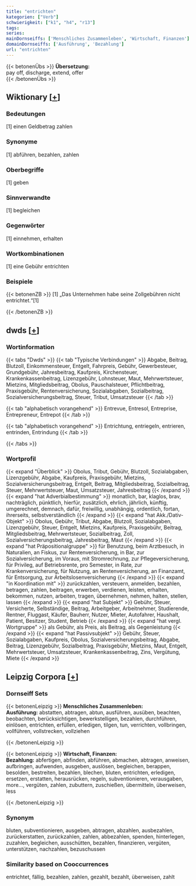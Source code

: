 ```yaml
---
title: "entrichten"
kategorien: ["Verb"]
schwierigkeit: ["k1", "h4", "r13"]
tags:
series:
mainDornseiffs: ['Menschliches Zusammenleben', 'Wirtschaft, Finanzen']
domainDornseiffs: ['Ausführung', 'Bezahlung']
url: "entrichten"
---
```


{{< betonenÜbs >}}
**Übersetzung:**  
pay off, discharge, extend, offer  
{{< /betonenÜbs >}}

## Wiktionary [[+](https://de.wiktionary.org/wiki/entrichten)]

### Bedeutungen
[1] einen Geldbetrag zahlen  

### Synonyme
[1] abführen, bezahlen, zahlen  

### Oberbegriffe
[1] geben  

### Sinnverwandte
[1] begleichen  

### Gegenwörter
[1] einnehmen, erhalten  

### Wortkombinationen
[1] eine Gebühr entrichten  

### Beispiele
{{< betonenZB >}}
[1] „Das Unternehmen habe seine Zollgebühren nicht entrichtet.“[1]  

{{< /betonenZB >}}


## dwds [[+](https://www.dwds.de/wb/entrichten)]

### Wortinformation
{{< tabs "Dwds" >}}
{{< tab "Typische Verbindungen" >}}
Abgabe, Beitrag, Blutzoll, Einkommensteuer, Entgelt, Fahrpreis, Gebühr, Gewerbesteuer, Grundgebühr, Jahresbeitrag, Kaufpreis, Kirchensteuer, Krankenkassenbeitrag, Lizenzgebühr, Lohnsteuer, Maut, Mehrwertsteuer, Mietzins, Mitgliedsbeitrag, Obolus, Pauschalsteuer, Pflichtbeitrag, Praxisgebühr, Rentenversicherung, Sozialabgaben, Sozialbeitrag, Sozialversicherungsbeitrag, Steuer, Tribut, Umsatzsteuer
{{< /tab >}}

{{< tab "alphabetisch vorangehend" >}}
Entrevue, Entresol, Entreprise, Entrepreneur, Entrepot
{{< /tab >}}

{{< tab "alphabetisch vorangehend" >}}
Entrichtung, entriegeln, entrieren, entrinden, Entrindung
{{< /tab >}}

{{< /tabs >}}

### Wortprofil
{{< expand "Überblick" >}} Obolus, Tribut, Gebühr, Blutzoll, Sozialabgaben, Lizenzgebühr, Abgabe, Kaufpreis, Praxisgebühr, Mietzins, Sozialversicherungsbeitrag, Entgelt, Beitrag, Mitgliedsbeitrag, Sozialbeitrag, Steuer, Mehrwertsteuer, Maut, Umsatzsteuer, Jahresbeitrag {{< /expand >}}
{{< expand "hat Adverbialbestimmung" >}} monatlich, bar, klaglos, brav, nachträglich, pünktlich, hierfür, zusätzlich, ehrlich, jährlich, künftig, umgerechnet, demnach, dafür, freiwillig, unabhängig, ordentlich, fortan, ihrerseits, selbstverständlich {{< /expand >}}
{{< expand "hat Akk./Dativ-Objekt" >}} Obolus, Gebühr, Tribut, Abgabe, Blutzoll, Sozialabgaben, Lizenzgebühr, Steuer, Entgelt, Mietzins, Kaufpreis, Praxisgebühr, Beitrag, Mitgliedsbeitrag, Mehrwertsteuer, Sozialbeitrag, Zoll, Sozialversicherungsbeitrag, Jahresbeitrag, Maut {{< /expand >}}
{{< expand "hat Präpositionalgruppe" >}} für Benutzung, beim Arztbesuch, in Naturalien, an Fiskus, zur Rentenversicherung, in Bar, zur Sozialversicherung, im Voraus, mit Stromrechnung, zur Pflegeversicherung, für Privileg, auf Betriebsrente, pro Semester, in Rate, zur Krankenversicherung, für Nutzung, an Rentenversicherung, an Finanzamt, für Entsorgung, zur Arbeitslosenversicherung {{< /expand >}}
{{< expand "in Koordination mit" >}} zurückzahlen, versteuern, anmelden, bezahlen, betragen, zahlen, beitragen, erwerben, verdienen, leisten, erhalten, bekommen, nutzen, arbeiten, tragen, übernehmen, nehmen, halten, stellen, lassen {{< /expand >}}
{{< expand "hat Subjekt" >}} Gebühr, Steuer, Versicherte, Selbständige, Beitrag, Arbeitgeber, Arbeitnehmer, Studierende, Rentner, Fluggast, Käufer, Bauherr, Nutzer, Mieter, Autofahrer, Haushalt, Patient, Besitzer, Student, Betrieb {{< /expand >}}
{{< expand "hat vergl. Wortgruppe" >}} als Gebühr, als Preis, als Beitrag, als Gegenleistung {{< /expand >}}
{{< expand "hat Passivsubjekt" >}} Gebühr, Steuer, Sozialabgaben, Kaufpreis, Obolus, Sozialversicherungsbeitrag, Abgabe, Beitrag, Lizenzgebühr, Sozialbeitrag, Praxisgebühr, Mietzins, Maut, Entgelt, Mehrwertsteuer, Umsatzsteuer, Krankenkassenbeitrag, Zins, Vergütung, Miete {{< /expand >}}

## Leipzig Corpora [[+](https://corpora.uni-leipzig.de/en/res?word=entrichten&corpusId=deu_newscrawl-public_2018)]

### Dornseiff Sets
{{< betonenLeipzig >}}
**Menschliches Zusammenleben:**  
**Ausführung:** abstatten, abtragen, abtun, ausführen, ausüben, beachten, beobachten, berücksichtigen, bewerkstelligen, bezahlen, durchführen, einlösen, entrichten, erfüllen, erledigen, tilgen, tun, verrichten, vollbringen, vollführen, vollstrecken, vollziehen  

{{< /betonenLeipzig >}}


{{< betonenLeipzig >}}
**Wirtschaft, Finanzen:**  
**Bezahlung:** abfertigen, abfinden, abführen, abmachen, abtragen, anweisen, aufbringen, aufwenden, ausgeben, auslösen, begleichen, berappen, besolden, bestreiten, bezahlen, blechen, bluten, entrichten, erledigen, ersetzen, erstatten, herausrücken, regeln, subventionieren, verausgaben, more..., vergüten, zahlen, zubuttern, zuschießen, übermitteln, überweisen, less  

{{< /betonenLeipzig >}}

### Synonym
bluten, subventionieren, ausgeben, abtragen, abzahlen, ausbezahlen, zurückerstatten, zurückzahlen, zahlen, abbezahlen, spenden, hinterlegen, zuzahlen, begleichen, ausschütten, bezahlen, finanzieren, vergüten, unterstützen, nachzahlen, bezuschussen


### Similarity based on Cooccurrences
entrichtet, fällig, bezahlen, zahlen, gezahlt, bezahlt, überweisen, zahlt

